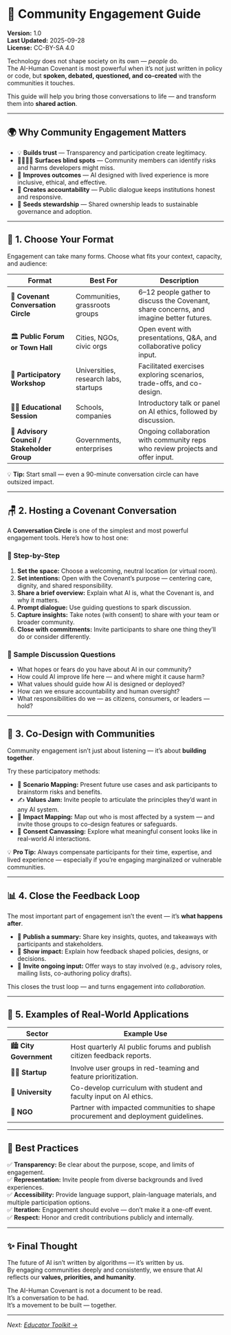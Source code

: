 # 🤝 Community Engagement Guide

**Version:** 1.0  
**Last Updated:** 2025-09-28  
**License:** CC-BY-SA 4.0  

Technology does not shape society on its own — *people* do.  
The AI-Human Covenant is most powerful when it’s not just written in policy or code, but **spoken, debated, questioned, and co-created** with the communities it touches.

This guide will help you bring those conversations to life — and transform them into **shared action**.

---

## 🌍 Why Community Engagement Matters

- 💡 **Builds trust** — Transparency and participation create legitimacy.  
- 🫱🏽‍🫲🏼 **Surfaces blind spots** — Community members can identify risks and harms developers might miss.  
- 🪪 **Improves outcomes** — AI designed with lived experience is more inclusive, ethical, and effective.  
- 🔁 **Creates accountability** — Public dialogue keeps institutions honest and responsive.  
- 🌱 **Seeds stewardship** — Shared ownership leads to sustainable governance and adoption.

---

## 🪩 1. Choose Your Format

Engagement can take many forms. Choose what fits your context, capacity, and audience:

| Format | Best For | Description |
|--------|----------|-------------|
| 🪩 **Covenant Conversation Circle** | Communities, grassroots groups | 6–12 people gather to discuss the Covenant, share concerns, and imagine better futures. |
| 🏛️ **Public Forum or Town Hall** | Cities, NGOs, civic orgs | Open event with presentations, Q&A, and collaborative policy input. |
| 🧪 **Participatory Workshop** | Universities, research labs, startups | Facilitated exercises exploring scenarios, trade-offs, and co-design. |
| 🧑‍🏫 **Educational Session** | Schools, companies | Introductory talk or panel on AI ethics, followed by discussion. |
| 🤝 **Advisory Council / Stakeholder Group** | Governments, enterprises | Ongoing collaboration with community reps who review projects and offer input. |

💡 **Tip:** Start small — even a 90-minute conversation circle can have outsized impact.

---

## 🪑 2. Hosting a Covenant Conversation

A **Conversation Circle** is one of the simplest and most powerful engagement tools. Here’s how to host one:

### 📍 Step-by-Step

1. **Set the space:** Choose a welcoming, neutral location (or virtual room).  
2. **Set intentions:** Open with the Covenant’s purpose — centering care, dignity, and shared responsibility.  
3. **Share a brief overview:** Explain what AI is, what the Covenant is, and why it matters.  
4. **Prompt dialogue:** Use guiding questions to spark discussion.  
5. **Capture insights:** Take notes (with consent) to share with your team or broader community.  
6. **Close with commitments:** Invite participants to share one thing they’ll do or consider differently.

### 🧠 Sample Discussion Questions

- What hopes or fears do you have about AI in our community?  
- How could AI improve life here — and where might it cause harm?  
- What values should guide how AI is designed or deployed?  
- How can we ensure accountability and human oversight?  
- What responsibilities do we — as citizens, consumers, or leaders — hold?

---

## 🪩 3. Co-Design with Communities

Community engagement isn’t just about listening — it’s about **building together**.

Try these participatory methods:

- 🧪 **Scenario Mapping:** Present future use cases and ask participants to brainstorm risks and benefits.  
- ✍️ **Values Jam:** Invite people to articulate the principles they’d want in any AI system.  
- 🪩 **Impact Mapping:** Map out who is most affected by a system — and invite those groups to co-design features or safeguards.  
- 🤝 **Consent Canvassing:** Explore what meaningful consent looks like in real-world AI interactions.

💡 **Pro Tip:** Always compensate participants for their time, expertise, and lived experience — especially if you’re engaging marginalized or vulnerable communities.

---

## 📊 4. Close the Feedback Loop

The most important part of engagement isn’t the event — it’s **what happens after**.

- 📜 **Publish a summary:** Share key insights, quotes, and takeaways with participants and stakeholders.  
- 🔄 **Show impact:** Explain how feedback shaped policies, designs, or decisions.  
- 📣 **Invite ongoing input:** Offer ways to stay involved (e.g., advisory roles, mailing lists, co-authoring policy drafts).  

This closes the trust loop — and turns engagement into *collaboration*.

---

## 📑 5. Examples of Real-World Applications

| Sector | Example Use |
|--------|--------------|
| 🏙️ **City Government** | Host quarterly AI public forums and publish citizen feedback reports. |
| 🧑‍💻 **Startup** | Involve user groups in red-teaming and feature prioritization. |
| 🏫 **University** | Co-develop curriculum with student and faculty input on AI ethics. |
| 🪩 **NGO** | Partner with impacted communities to shape procurement and deployment guidelines. |

---

## 🧭 Best Practices

✅ **Transparency:** Be clear about the purpose, scope, and limits of engagement.  
✅ **Representation:** Invite people from diverse backgrounds and lived experiences.  
✅ **Accessibility:** Provide language support, plain-language materials, and multiple participation options.  
✅ **Iteration:** Engagement should evolve — don’t make it a one-off event.  
✅ **Respect:** Honor and credit contributions publicly and internally.

---

## ✨ Final Thought

The future of AI isn’t written by algorithms — it’s written by us.  
By engaging communities deeply and consistently, we ensure that AI reflects our **values, priorities, and humanity**.

The AI-Human Covenant is not a document to be read.  
It’s a conversation to be had.  
It’s a movement to be built — together.

---

*Next: [Educator Toolkit →](./guides/for-educators.md)*
